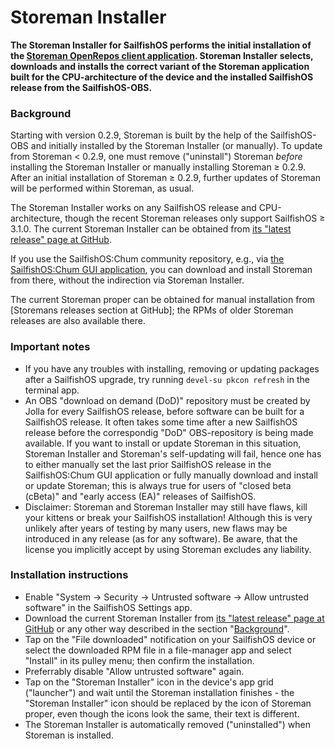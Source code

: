 # Storeman Installer

**The Storeman Installer for SailfishOS performs the initial installation of the [Storeman OpenRepos client application](https://github.com/storeman-developers/harbour-storeman-installer). Storeman Installer selects, downloads and installs the correct variant of the Storeman application built for the CPU-architecture of the device and the installed SailfishOS release from the SailfishOS-OBS.**

### Background

Starting with version 0.2.9, Storeman is built by the help of the SailfishOS-OBS and initially installed by the Storeman Installer (or manually).  To update from Storeman < 0.2.9, one must remove ("uninstall") Storeman *before* installing the Storeman Installer or manually installing Storeman ≥ 0.2.9.  After an initial installation of Storeman ≥ 0.2.9, further updates of Storeman will be performed within Storeman, as usual. 

The Storeman Installer works on any SailfishOS release and CPU-architecture, though the recent Storeman releases only support SailfishOS ≥ 3.1.0.  The current Storeman Installer can be obtained from [its "latest release" page at GitHub](https://github.com/storeman-developers/harbour-storeman-installer/releases/latest).

If you use the SailfishOS:Chum community repository, e.g., via [the SailfishOS:Chum GUI application](https://chumrpm.netlify.app/), you can download and install Storeman from there, without the indirection via Storeman Installer.

The current Storeman proper can be obtained for manual installation from [Storemans releases section at GitHub]; the RPMs of older Storeman releases are also available there.

### Important notes

* If you have any troubles with installing, removing or updating packages after a SailfishOS upgrade, try running `devel-su pkcon refresh` in the terminal app.
* An OBS "download on demand (DoD)" repository must be created by Jolla for every SailfishOS release, before software can be built for a SailfishOS release.  It often takes some time after a new SailfishOS release before the correspondig "DoD" OBS-repository is being made available.  If you want to install or update Storeman in this situation, Storeman Installer and Storeman's self-updating will fail, hence one has to either manually set the last prior SailfishOS release in the SailfishOS:Chum GUI application or fully manually download and install or update Storeman; this is always true for users of "closed beta (cBeta)" and "early access (EA)" releases of SailfishOS.  
* Disclaimer: Storeman and Storeman Installer may still have flaws, kill your kittens or break your SailfishOS installation!  Although this is very unlikely after years of testing by many users, new flaws may be introduced in any release (as for any software).  Be aware, that the license you implicitly accept by using Storeman excludes any liability.

### Installation instructions

* Enable "System → Security → Untrusted software → Allow untrusted software" in the SailfishOS Settings app.
* Download the current Storeman Installer from [its "latest release" page at GitHub](https://github.com/storeman-developers/harbour-storeman-installer/releases/latest) or any other way described in the section "[Background](#background)".
* Tap on the "File downloaded" notification on your SailfishOS device or select the downloaded RPM file in a file-manager app and select "Install" in its pulley menu; then confirm the installation.
* Preferrably disable "Allow untrusted software" again.
* Tap on the "Storeman Installer" icon in the device's app grid ("launcher") and wait until the Storeman installation finishes - the "Storeman Installer" icon should be replaced by the icon of Storeman proper, even though the icons look the same, their text is different.
* The Storeman Installer is automatically removed ("uninstalled") when Storeman is installed.
